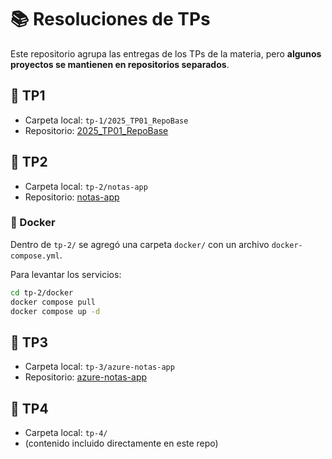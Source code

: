 # 📚 Resoluciones de TPs

Este repositorio agrupa las entregas de los TPs de la materia, pero **algunos proyectos se mantienen en repositorios separados**.  

## 🔹 TP1
- Carpeta local: `tp-1/2025_TP01_RepoBase`
- Repositorio: [2025_TP01_RepoBase](https://github.com/nlien3/2025_TP01_RepoBase)

## 🔹 TP2
- Carpeta local: `tp-2/notas-app`
- Repositorio: [notas-app](https://github.com/nlien3/notas-app)

### 🐳 Docker
Dentro de `tp-2/` se agregó una carpeta `docker/` con un archivo `docker-compose.yml`.  

Para levantar los servicios:  
```bash
cd tp-2/docker
docker compose pull
docker compose up -d
```

## 🔹 TP3
- Carpeta local: `tp-3/azure-notas-app`
- Repositorio: [azure-notas-app](https://nicoingsoft3@dev.azure.com/nicoingsoft3/NotasApp/_git/NotasApp)

## 🔹 TP4
- Carpeta local: `tp-4/`  
- (contenido incluido directamente en este repo)